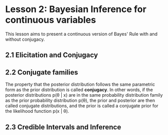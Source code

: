 # Lesson 2: Bayesian Inference for continuous variables

This lesson aims to present a continuous version of Bayes' Rule with and without conjugacy. 

## 2.1 Elicitation and Conjugacy

## 2.2 Conjugate families
The property that the posterior distribution follows the same parametric form as the prior distribution is called **conjugacy**. In other words, if the posterior distributions p(θ | x) are in the same probability distribution family as the prior probability distribution p(θ), the prior and posterior are then called conjugate distributions, and the prior is called a conjugate prior for the likelihood function p(x | θ).

## 2.3 Credible Intervals and Inference
